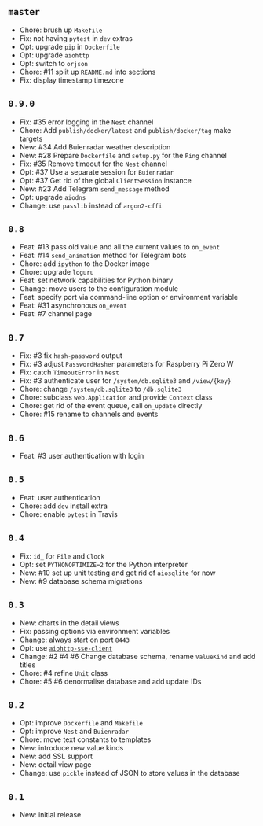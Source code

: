 ## `master`

- Chore: brush up `Makefile`
- Fix: not having `pytest` in `dev` extras
- Opt: upgrade `pip` in `Dockerfile`
- Opt: upgrade `aiohttp`
- Opt: switch to `orjson`
- Chore: #11 split up `README.md` into sections
- Fix: display timestamp timezone

## `0.9.0`

- Fix: #35 error logging in the `Nest` channel
- Chore: Add `publish/docker/latest` and `publish/docker/tag` make targets
- New: #34 Add Buienradar weather description
- New: #28 Prepare `Dockerfile` and `setup.py` for the `Ping` channel
- Fix: #35 Remove timeout for the `Nest` channel
- Opt: #37 Use a separate session for `Buienradar`
- Opt: #37 Get rid of the global `ClientSession` instance
- New: #23 Add Telegram `send_message` method
- Opt: upgrade `aiodns`
- Change: use `passlib` instead of `argon2-cffi`

## `0.8`

- Feat: #13 pass old value and all the current values to `on_event`
- Feat: #14 `send_animation` method for Telegram bots
- Chore: add `ipython` to the Docker image
- Chore: upgrade `loguru`
- Feat: set network capabilities for Python binary
- Change: move users to the configuration module
- Feat: specify port via command-line option or environment variable
- Feat: #31 asynchronous `on_event`
- Feat: #7 channel page

## `0.7`

- Fix: #3 fix `hash-password` output
- Fix: #3 adjust `PasswordHasher` parameters for Raspberry Pi Zero W
- Fix: catch `TimeoutError` in `Nest`
- Fix: #3 authenticate user for `/system/db.sqlite3` and `/view/{key}`
- Chore: change `/system/db.sqlite3` to `/db.sqlite3`
- Chore: subclass `web.Application` and provide `Context` class
- Chore: get rid of the event queue, call `on_update` directly
- Chore: #15 rename to channels and events

## `0.6`

- Feat: #3 user authentication with login

## `0.5`

- Feat: user authentication
- Chore: add `dev` install extra
- Chore: enable `pytest` in Travis

## `0.4`

- Fix: `id_` for `File` and `Clock`
- Opt: set `PYTHONOPTIMIZE=2` for the Python interpreter
- New: #10 set up unit testing and get rid of `aiosqlite` for now
- New: #9 database schema migrations

## `0.3`

- New: charts in the detail views
- Fix: passing options via environment variables
- Change: always start on port `8443`
- Opt: use [`aiohttp-sse-client`](https://pypi.org/project/aiohttp-sse-client/)
- Change: #2 #4 #6 Change database schema, rename `ValueKind` and add titles
- Chore: #4 refine `Unit` class
- Chore: #5 #6 denormalise database and add update IDs

## `0.2`

- Opt: improve `Dockerfile` and `Makefile`
- Opt: improve `Nest` and `Buienradar`
- Chore: move text constants to templates
- New: introduce new value kinds
- New: add SSL support
- New: detail view page
- Change: use `pickle` instead of JSON to store values in the database

## `0.1`

- New: initial release
